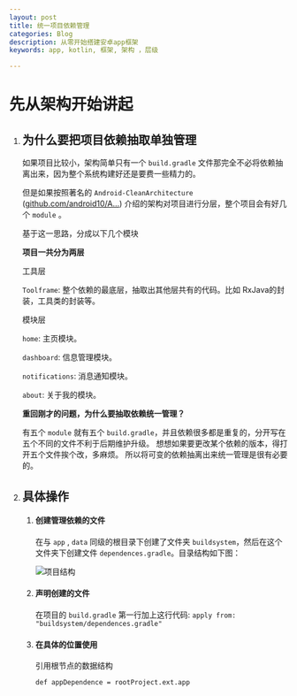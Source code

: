 ```yaml
---
layout: post
title: 统一项目依赖管理
categories: Blog
description: 从零开始搭建安卓app框架
keywords: app, kotlin, 框架, 架构 ，层级

---
```


# 先从架构开始讲起

1. ## 为什么要把项目依赖抽取单独管理
   
   如果项目比较小，架构简单只有一个 `build.gradle` 文件那完全不必将依赖抽离出来，因为整个系统构建好还是要费一些精力的。
   
   但是如果按照著名的 `Android-CleanArchitecture` ([github.com/android10/A…](https://github.com/android10/Android-CleanArchitecture)) 介绍的架构对项目进行分层，整个项目会有好几个 `module` 。
   
   基于这一思路，分成以下几个模块
   
   **项目一共分为两层**
   
    工具层
   
   `Toolframe`: 整个依赖的最底层，抽取出其他层共有的代码。比如 RxJava的封装，工具类的封装等。
   
   模块层
   
   `home`: 主页模块。
   
   `dashboard`: 信息管理模块。
   
   `notifications`: 消息通知模块。
   
   `about`: 关于我的模块。
   
   **重回刚才的问题，为什么要抽取依赖统一管理？**
   
   有五个 `module` 就有五个 `build.gradle`，并且依赖很多都是重复的，分开写在五个不同的文件不利于后期维护升级。 想想如果要更改某个依赖的版本，得打开五个文件挨个改，多麻烦。 所以将可变的依赖抽离出来统一管理是很有必要的。

2. ## 具体操作
   
   1. #### 创建管理依赖的文件
      
      在与 `app` , `data` 同级的根目录下创建了文件夹 `buildsystem`，然后在这个文件夹下创建文件 `dependences.gradle`。目录结构如下图：
      
      ![项目结构](https://qaq-qvq.github.io/images/2022-1-25-从零开始搭建安卓app框架/项目结构.png)
   
   2. #### 声明创建的文件
      
      在项目的 `build.gradle` 第一行加上这行代码: `apply from: "buildsystem/dependences.gradle"`
   
   3. #### 在具体的位置使用
      
      引用根节点的数据结构
      
      ```
      def appDependence = rootProject.ext.app
      ```
